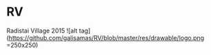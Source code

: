 # RV
Radistai Village 2015
![alt tag](https://github.com/galisamas/RV/blob/master/res/drawable/logo.png =250x250)
